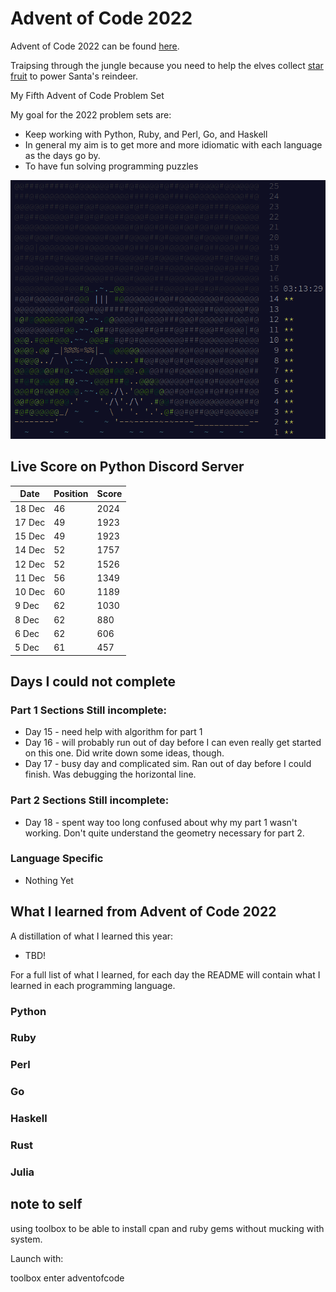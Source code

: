 # Advent of Code 2022

Advent of Code 2022 can be found [here](https://adventofcode.com/2022).

Traipsing through the jungle because you need to help the elves collect [star fruit](https://en.wikipedia.org/wiki/Carambola) to power Santa's reindeer. 

My Fifth Advent of Code Problem Set

My goal for the 2022 problem sets are:

- Keep working with Python, Ruby, and Perl, Go, and Haskell
- In general my aim is to get more and more idiomatic with each language as the days go by.
- To have fun solving programming puzzles

![2022 stars](https://github.com/djotaku/adventofcode/blob/4441b52a313588b959b72bc83e2e5ff73af95cc1/screenshots/2022/2022_20221214.png)


## Live Score on Python Discord Server

| Date   | Position | Score |
|--------| -------- | ----- |
| 18 Dec | 46       | 2024  |
| 17 Dec | 49       | 1923  |
| 15 Dec | 49       | 1923  |
| 14 Dec | 52       | 1757  |
| 12 Dec | 52       | 1526  |
| 11 Dec | 56       | 1349  |
| 10 Dec | 60       | 1189  |   
| 9 Dec  | 62       | 1030  |
| 8 Dec  | 62       | 880   |
| 6 Dec  | 62       | 606   |
| 5 Dec  |    61    |  457  |

## Days I could not complete
### Part 1 Sections Still incomplete:
- Day 15 - need help with algorithm for part 1
- Day 16 - will probably run out of day before I can even really get started on this one. Did write down some ideas, though.
- Day 17 - busy day and complicated sim.  Ran out of day before I could finish. Was debugging the horizontal line.
### Part 2 Sections Still incomplete:
- Day 18 - spent way too long confused about why my part 1 wasn't working. Don't quite understand the geometry necessary for part 2.
### Language Specific
- Nothing Yet
## What I learned from Advent of Code 2022

A distillation of what I learned this year:
- TBD!


For a full list of what I learned, for each day the README will contain what I learned in each programming language.

### Python

### Ruby

### Perl

### Go

### Haskell

### Rust

### Julia

## note to self

using toolbox to be able to install cpan and ruby gems without mucking with system.

Launch with:

toolbox enter adventofcode
